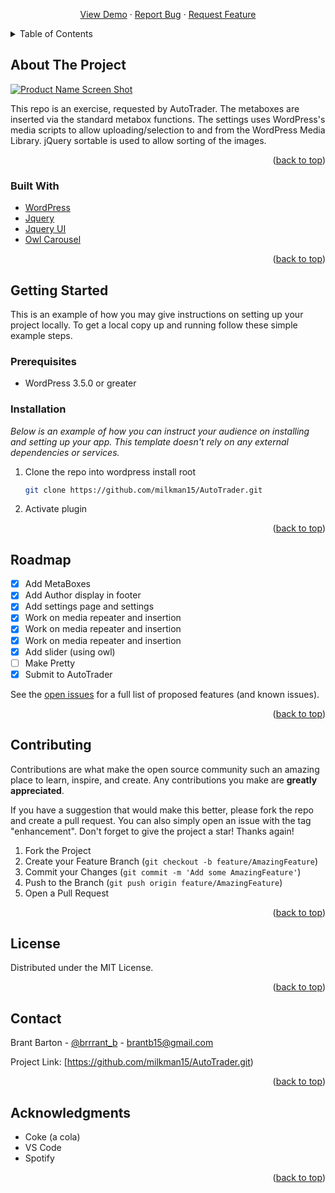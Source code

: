 <a name="readme-top"></a>

<!-- PROJECT LOGO -->
<br />
<div align="center">

  <p align="center">
    <br />
    <a href="#">View Demo</a>
    ·
    <a href="https://github.com/milkman15/AutoTrader/issuesissues">Report Bug</a>
    ·
    <a href="https://github.com/milkman15/AutoTrader/issues">Request Feature</a>
  </p>
</div>



<!-- TABLE OF CONTENTS -->
<details>
  <summary>Table of Contents</summary>
  <ol>
    <li>
      <a href="#about-the-project">About The Project</a>
      <ul>
        <li><a href="#built-with">Built With</a></li>
      </ul>
    </li>
    <li>
      <a href="#getting-started">Getting Started</a>
      <ul>
        <li><a href="#prerequisites">Prerequisites</a></li>
        <li><a href="#installation">Installation</a></li>
      </ul>
    </li>
    <li><a href="#contributing">Contributing</a></li>
    <li><a href="#license">License</a></li>
    <li><a href="#contact">Contact</a></li>
    <li><a href="#acknowledgments">Acknowledgments</a></li>
  </ol>
</details>



<!-- ABOUT THE PROJECT -->
## About The Project

[![Product Name Screen Shot][product-screenshot]](https://example.com)

This repo is an exercise, requested by AutoTrader. The metaboxes are inserted via the standard metabox functions. The settings uses WordPress's media scripts to allow uploading/selection to and from the WordPress Media Library. jQuery sortable is used to allow sorting of the images.  

<p align="right">(<a href="#readme-top">back to top</a>)</p>



### Built With

* [WordPress][WordPress-url]
* [Jquery][JQuery-url]
* [Jquery UI][JQueryUI-url]
* [Owl Carousel][Owl-url]

<p align="right">(<a href="#readme-top">back to top</a>)</p>



<!-- GETTING STARTED -->
## Getting Started

This is an example of how you may give instructions on setting up your project locally.
To get a local copy up and running follow these simple example steps.

### Prerequisites

* WordPress 3.5.0 or greater

### Installation

_Below is an example of how you can instruct your audience on installing and setting up your app. This template doesn't rely on any external dependencies or services._

1. Clone the repo into wordpress install root
   ```sh
   git clone https://github.com/milkman15/AutoTrader.git
   ```
2. Activate plugin 

<p align="right">(<a href="#readme-top">back to top</a>)</p>



<!-- ROADMAP -->
## Roadmap

- [x] Add MetaBoxes
- [x] Add Author display in footer
- [x] Add settings page and settings
- [x] Work on media repeater and insertion
- [x] Work on media repeater and insertion
- [x] Work on media repeater and insertion
- [x] Add slider (using owl)
- [ ] Make Pretty
- [x] Submit to AutoTrader

See the [open issues](https://github.com/milkman15/AutoTrader/issues) for a full list of proposed features (and known issues).

<p align="right">(<a href="#readme-top">back to top</a>)</p>



<!-- CONTRIBUTING -->
## Contributing

Contributions are what make the open source community such an amazing place to learn, inspire, and create. Any contributions you make are **greatly appreciated**.

If you have a suggestion that would make this better, please fork the repo and create a pull request. You can also simply open an issue with the tag "enhancement".
Don't forget to give the project a star! Thanks again!

1. Fork the Project
2. Create your Feature Branch (`git checkout -b feature/AmazingFeature`)
3. Commit your Changes (`git commit -m 'Add some AmazingFeature'`)
4. Push to the Branch (`git push origin feature/AmazingFeature`)
5. Open a Pull Request

<p align="right">(<a href="#readme-top">back to top</a>)</p>



<!-- LICENSE -->
## License

Distributed under the MIT License.

<p align="right">(<a href="#readme-top">back to top</a>)</p>



<!-- CONTACT -->
## Contact

Brant Barton - [@brrrant_b](https://twitter.com/brrrant_b) - brantb15@gmail.com

Project Link: [https://github.com/milkman15/AutoTrader.git)

<p align="right">(<a href="#readme-top">back to top</a>)</p>



<!-- ACKNOWLEDGMENTS -->
## Acknowledgments

* Coke (a cola)
* VS Code
* Spotify

<p align="right">(<a href="#readme-top">back to top</a>)</p>



<!-- MARKDOWN LINKS & IMAGES -->
[product-screenshot]: https://mir-s3-cdn-cf.behance.net/projects/404/14090907.548504caf399c.jpg
[WordPress-url]: https://en-ca.wordpress.org/
[JQuery-url]: https://jquery.com/
[JQueryUI-url]: https://jqueryui.com/
[Owl-url]: https://owlcarousel2.github.io/OwlCarousel2/